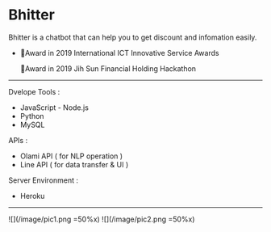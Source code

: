 # Bhitter

Bhitter is a chatbot that can help you to get discount and infomation easily.<br/>

- 🏅Award in 2019 International ICT Innovative Service Awards 

  🏅Award in 2019 Jih Sun Financial Holding Hackathon


---

Dvelope Tools : 

* JavaScript - Node.js 
* Python 
* MySQL

APIs : 

* Olami API ( for NLP operation )
* Line API ( for data transfer & UI )

Server Environment :

* Heroku

---
![](/image/pic1.png =50%x) ![](/image/pic2.png =50%x)










